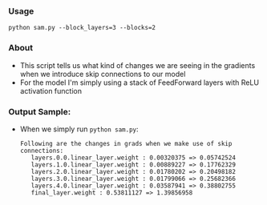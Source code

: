 ### Usage

`python sam.py --block_layers=3 --blocks=2`

### About
 
- This script tells us what kind of changes we are seeing in the gradients when we introduce skip connections to our model
- For the model I'm simply using a stack of FeedForward layers with ReLU activation function

### Output Sample:
- When we simply run `python sam.py`:
  
  ```
  Following are the changes in grads when we make use of skip connections: 
     layers.0.0.linear_layer.weight : 0.00320375 => 0.05742524
     layers.1.0.linear_layer.weight : 0.00889227 => 0.17762329
     layers.2.0.linear_layer.weight : 0.01780202 => 0.20498182
     layers.3.0.linear_layer.weight : 0.01799066 => 0.25682366
     layers.4.0.linear_layer.weight : 0.03587941 => 0.38802755
     final_layer.weight : 0.53811127 => 1.39856958
  ```
